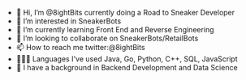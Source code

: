 - 👋 Hi, I’m @8ightBits currently doing a Road to Sneaker Developer
- 👀 I’m interested in SneakerBots
- 🌱 I’m currently learning Front End and Reverse Engineering 
- 💞️ I’m looking to collaborate on SneakerBots/RetailBots
- 📫 How to reach me twitter:@8ightBits 
- 👨🏽‍💻 Languages I've used Java, Go, Python, C++, SQL, JavaScript
- 🧠 I have a background in Backend Development and Data Science 

<!---
8ightBits/8ightBits is a ✨ special ✨ repository because its `README.md` (this file) appears on your GitHub profile.
You can click the Preview link to take a look at your changes.
--->
